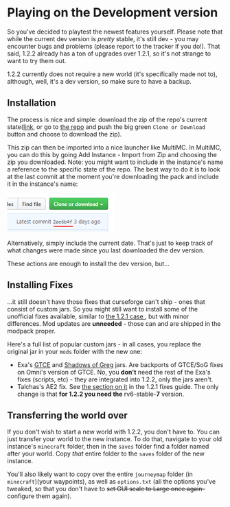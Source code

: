 # Playing on the Development version
So you've decided to playtest the newest features yourself. Please note that while the current dev version is *pretty* stable, it's still dev - you may encounter bugs and problems (please report to the tracker if you do!). That said, 1.2.2 already has a ton of upgrades over 1.2.1, so it's not strange to want to try them out.

1.2.2 currently does not require a new world (it's specifically made not to), although, well, it's a dev version, so make sure to have a backup.

## Installation
The process is nice and simple: download the zip of the repo's current state([link](https://github.com/Exaxxion/Omnifactory/archive/1.3-PR.zip), or go to [the repo](https://github.com/OmnifactoryDevs/Omnifactory) and push the big green `Clone or Download` button and choose to download the zip).

This zip can then be imported into a nice launcher like MultiMC. In MultiMC, you can do this by going Add Instance - Import from Zip and choosing the zip you downloaded. Note: you might want to include in the instance's name a reference to the specific state of the repo. The best way to do it is to look at the last commit at the moment you're downloading the pack and include it in the instance's name:

![latest commit](files/UnofficialFixes/LatestCommit.PNG)

Alternatively, simply include the current date. That's just to keep track of what changes were made since you last downloaded the dev version.

These actions are enough to install the dev version, but...

## Installing Fixes

...it still doesn't have those fixes that curseforge can't ship - ones that consist of custom jars. So you might still want to install some of the unofficial fixes available, similar to [the 1.2.1 case ](InstallingUnofficialFixes121.md), but with minor differences. Mod updates are **unneeded** - those can and are shipped in the modpack proper.

Here's a full list of popular custom jars - in all cases, you replace the original jar in your `mods` folder with the new one:

- Exa's [GTCE](files/UnofficialFixes/jars/gregtech-1.12.2-1.8.4.419exa2.jar) and [Shadows of Greg](files/UnofficialFixes/jars/Shadows_of_Greg-1.12.2-2.8.0_fix.jar) jars. Are backports of GTCE/SoG fixes on Omni's version of GTCE. No, you **don't** need the rest of the Exa's fixes (scripts, etc) - they are integrated into 1.2.2, only the jars aren't.
- Talchas's AE2 fix. See [the section on it](InstallingUnofficialFixes121.md#talchass-ae2-fix) in the 1.2.1 fixes guide. The only change is that **for 1.2.2 you need the** rv6-stable-**7** version.


## Transferring the world over

If you don't wish to start a new world with 1.2.2, you don't have to. You can just transfer your world to the new instance. To do that, navigate to your old instance's `minecraft` folder, then in the `saves` folder find a folder named after your world. Copy *that* entire folder to the `saves` folder of the new instance.

You'll also likely want to copy over the entire `journeymap` folder (in `minecraft`)(your waypoints), as well as `options.txt` (all the options you've tweaked, so that you don't have to ~~set GUI scale to Large once again-~~ configure them again).